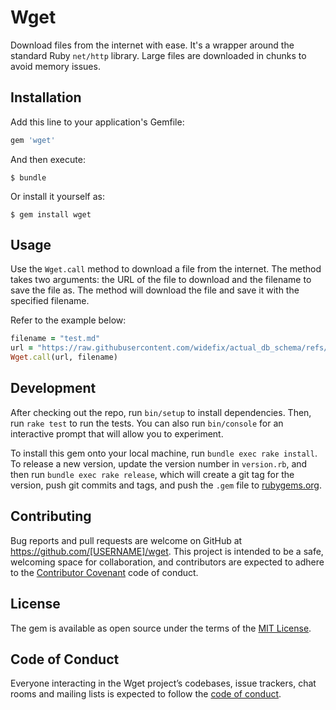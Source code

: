 # Wget

Download files from the internet with ease. It's a wrapper around the standard Ruby `net/http` library. Large files are downloaded in chunks to avoid memory issues.

## Installation

Add this line to your application's Gemfile:

```ruby
gem 'wget'
```

And then execute:

    $ bundle

Or install it yourself as:

    $ gem install wget

## Usage

Use the `Wget.call` method to download a file from the internet. The method takes two arguments: the URL of the file to download and the filename to save the file as. The method will download the file and save it with the specified filename.

Refer to the example below:

```ruby
filename = "test.md"
url = "https://raw.githubusercontent.com/widefix/actual_db_schema/refs/heads/main/README.md"
Wget.call(url, filename)
```

## Development

After checking out the repo, run `bin/setup` to install dependencies. Then, run `rake test` to run the tests. You can also run `bin/console` for an interactive prompt that will allow you to experiment.

To install this gem onto your local machine, run `bundle exec rake install`. To release a new version, update the version number in `version.rb`, and then run `bundle exec rake release`, which will create a git tag for the version, push git commits and tags, and push the `.gem` file to [rubygems.org](https://rubygems.org).

## Contributing

Bug reports and pull requests are welcome on GitHub at https://github.com/[USERNAME]/wget. This project is intended to be a safe, welcoming space for collaboration, and contributors are expected to adhere to the [Contributor Covenant](http://contributor-covenant.org) code of conduct.

## License

The gem is available as open source under the terms of the [MIT License](https://opensource.org/licenses/MIT).

## Code of Conduct

Everyone interacting in the Wget project’s codebases, issue trackers, chat rooms and mailing lists is expected to follow the [code of conduct](https://github.com/[USERNAME]/wget/blob/master/CODE_OF_CONDUCT.md).
